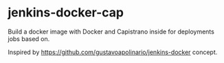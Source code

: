 # jenkins-docker-cap

Build a docker image with Docker and Capistrano inside for deployments jobs based on.

Inspired by https://github.com/gustavoapolinario/jenkins-docker concept.